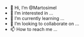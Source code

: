 - 👋 Hi, I’m @Martosimel
- 👀 I’m interested in ...
- 🌱 I’m currently learning ...
- 💞️ I’m looking to collaborate on ...
- 📫 How to reach me ...

<!---
Martosimel/Martosimel is a ✨ special ✨ repository because its `README.md` (this file) appears on your GitHub profile.
You can click the Preview link to take a look at your changes.
--->
